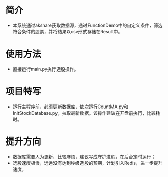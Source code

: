 # 简介
* 本系统通过akshare获取数据源，通过FunctionDemo中的自定义条件，筛选符合条件的股票，并将结果以csv形式存储在Result中。

# 使用方法
* 直接运行main.py执行选股操作。

# 项目特写
* 运行主程序前，必须更新数据库，依次运行CountMA.py和InitStockDatabase.py，拉取最新数据。该操作建议在开盘前执行，比较耗时。

# 提升方向
* 数据库需要人为更新，比较麻烦，建议写成守护进程，在后台定时运行；
* 选股速度极慢，远远没有达到秒级选股的预期，计划引入Redis，进一步提升速度。
